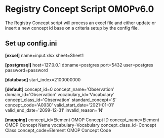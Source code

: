 # Registry Concept Script OMOPv6.0
The Registry Concept script will process an excel file and either update or insert a new concept id base on a criteria setup by the config file. 

## Set up config.ini
**[excel]**
name=input.xlsx
sheet=Sheet1

**[postgresql]**
host=127.0.0.1
dbname=postgres
port=5432
user=postgres
password=password

**[database]**
start_index=2100000000

**[default]**
concept_id=0
concept_name='Observation'
domain_id='Observation'
vocabulary_id='Vocabulary'
concept_class_id='Observation'
standard_concept='S'
concept_code='A0030'
valid_start_date='2021-01-01'
valid_end_date='2099-12-31'
invalid_reason='N'


**[mapping]**
concept_id=Element OMOP Concept ID
concept_name=Element OMOP Concept Name
vocabulary=Vocabulary
concept_class_id=Concept Class
concept_code=Element OMOP Concept Code